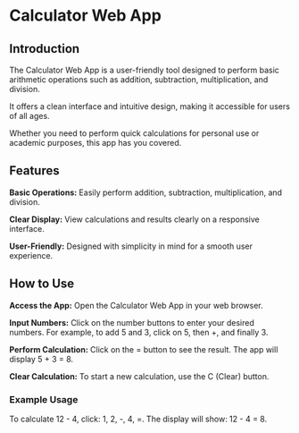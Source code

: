 # Calculator Web App
## Introduction
The Calculator Web App is a user-friendly tool designed to perform basic arithmetic operations such as addition, subtraction, multiplication, and division. 

It offers a clean interface and intuitive design, making it accessible for users of all ages. 

Whether you need to perform quick calculations for personal use or academic purposes, this app has you covered.

## Features
**Basic Operations:** Easily perform addition, subtraction, multiplication, and division.

**Clear Display:** View calculations and results clearly on a responsive interface.

**User-Friendly:** Designed with simplicity in mind for a smooth user experience.
## How to Use
**Access the App:** Open the Calculator Web App in your web browser.

**Input Numbers:** Click on the number buttons to enter your desired numbers.
For example, to add 5 and 3, click on 5, then +, and finally 3.

**Perform Calculation:** Click on the = button to see the result.
The app will display 5 + 3 = 8.

**Clear Calculation:** To start a new calculation, use the C (Clear) button.

### Example Usage
To calculate 12 - 4, click: 1, 2, -, 4, =.
The display will show: 12 - 4 = 8.
